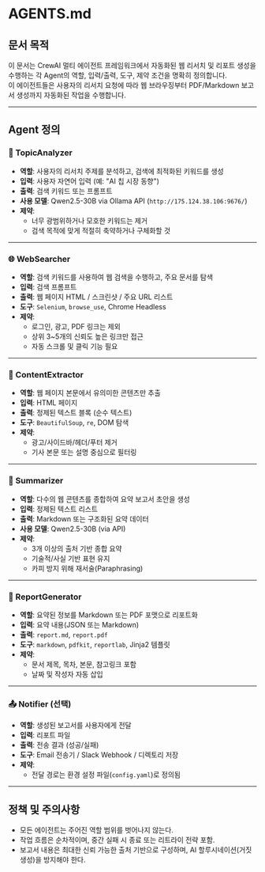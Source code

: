 # AGENTS.md

## 문서 목적
이 문서는 CrewAI 멀티 에이전트 프레임워크에서 자동화된 웹 리서치 및 리포트 생성을 수행하는 각 Agent의 역할, 입력/출력, 도구, 제약 조건을 명확히 정의합니다.  
이 에이전트들은 사용자의 리서치 요청에 따라 웹 브라우징부터 PDF/Markdown 보고서 생성까지 자동화된 작업을 수행합니다.

---

## Agent 정의

### 🧠 TopicAnalyzer

- **역할**: 사용자의 리서치 주제를 분석하고, 검색에 최적화된 키워드를 생성
- **입력**: 사용자 자연어 입력 (예: "AI 칩 시장 동향")
- **출력**: 검색 키워드 또는 프롬프트
- **사용 모델**: Qwen2.5-30B via Ollama API (`http://175.124.38.106:9676/`)
- **제약**:
  - 너무 광범위하거나 모호한 키워드는 제거
  - 검색 목적에 맞게 적절히 축약하거나 구체화할 것

---

### 🌐 WebSearcher

- **역할**: 검색 키워드를 사용하여 웹 검색을 수행하고, 주요 문서를 탐색
- **입력**: 검색 프롬프트
- **출력**: 웹 페이지 HTML / 스크린샷 / 주요 URL 리스트
- **도구**: `Selenium`, `browse_use`, Chrome Headless
- **제약**:
  - 로그인, 광고, PDF 링크는 제외
  - 상위 3~5개의 신뢰도 높은 링크만 접근
  - 자동 스크롤 및 클릭 기능 필요

---

### 🧾 ContentExtractor

- **역할**: 웹 페이지 본문에서 유의미한 콘텐츠만 추출
- **입력**: HTML 페이지
- **출력**: 정제된 텍스트 블록 (순수 텍스트)
- **도구**: `BeautifulSoup`, `re`, DOM 탐색
- **제약**:
  - 광고/사이드바/헤더/푸터 제거
  - 기사 본문 또는 설명 중심으로 필터링

---

### 🧠 Summarizer

- **역할**: 다수의 웹 콘텐츠를 종합하여 요약 보고서 초안을 생성
- **입력**: 정제된 텍스트 리스트
- **출력**: Markdown 또는 구조화된 요약 데이터
- **사용 모델**: Qwen2.5-30B (via API)
- **제약**:
  - 3개 이상의 출처 기반 종합 요약
  - 기술적/사실 기반 표현 유지
  - 카피 방지 위해 재서술(Paraphrasing)

---

### 📘 ReportGenerator

- **역할**: 요약된 정보를 Markdown 또는 PDF 포맷으로 리포트화
- **입력**: 요약 내용(JSON 또는 Markdown)
- **출력**: `report.md`, `report.pdf`
- **도구**: `markdown`, `pdfkit`, `reportlab`, Jinja2 템플릿
- **제약**:
  - 문서 제목, 목차, 본문, 참고링크 포함
  - 날짜 및 작성자 자동 삽입

---

### 📤 Notifier (선택)

- **역할**: 생성된 보고서를 사용자에게 전달
- **입력**: 리포트 파일
- **출력**: 전송 결과 (성공/실패)
- **도구**: Email 전송기 / Slack Webhook / 디렉토리 저장
- **제약**:
  - 전달 경로는 환경 설정 파일(`config.yaml`)로 정의됨

---

## 정책 및 주의사항

- 모든 에이전트는 주어진 역할 범위를 벗어나지 않는다.
- 작업 흐름은 순차적이며, 중간 실패 시 종료 또는 리트라이 전략 포함.
- 보고서 내용은 최대한 신뢰 가능한 출처 기반으로 구성하며, AI 할루시네이션(거짓 생성)을 방지해야 한다.